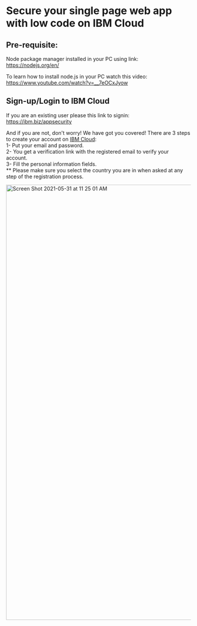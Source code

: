 # Secure your single page web app with low code on IBM Cloud

## Pre-requisite:

Node package manager installed in your PC using link: https://nodejs.org/en/

To learn how to install node.js in your PC watch this video: https://www.youtube.com/watch?v=__7eOCxJyow

## Sign-up/Login to IBM Cloud

If you are an existing user please this link to signin: https://ibm.biz/appsecurity 

And if you are not, don't worry! We have got you covered! There are 3 steps to create your account on [IBM Cloud](<https://ibm.biz/appsecurity>): <br>
1- Put your email and password. <br>
2- You get a verification link with the registered email to verify your account. <br>
3- Fill the personal information fields. <br>
** Please make sure you select the country you are in when asked at any step of the registration process.
  
<img width="1188" alt="Screen Shot 2021-05-31 at 11 25 01 AM" src="https://user-images.githubusercontent.com/15332386/120156441-0769d980-c203-11eb-8cb3-29f4a8d5616a.png">


